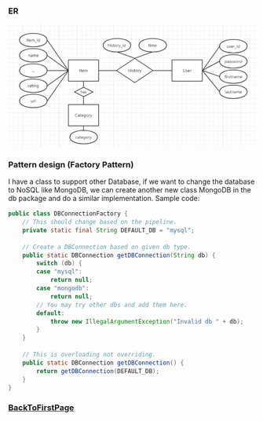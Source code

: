 ### ER  
![image](https://github.com/DuoL/Event_Recommendation_Java/blob/master/images/ER%20model.JPG)
### Pattern design (Factory Pattern)
I have a class to support other Database, if we want to change the database to NoSQL like MongoDB, 
we can create another new class MongoDB in the db package and do a similar implementation. 
Sample code:  
```Java
public class DBConnectionFactory {
	// This should change based on the pipeline.
	private static final String DEFAULT_DB = "mysql";

	// Create a DBConnection based on given db type.
	public static DBConnection getDBConnection(String db) {
		switch (db) {
		case "mysql":
			return null;
		case "mongodb":
			return null;
		// You may try other dbs and add them here.
		default:
			throw new IllegalArgumentException("Invalid db " + db);
		}
	}

	// This is overloading not overriding.
	public static DBConnection getDBConnection() {
		return getDBConnection(DEFAULT_DB);
	}
}
```
### [BackToFirstPage](https://github.com/DuoL/Event_Recommendation_Java)
